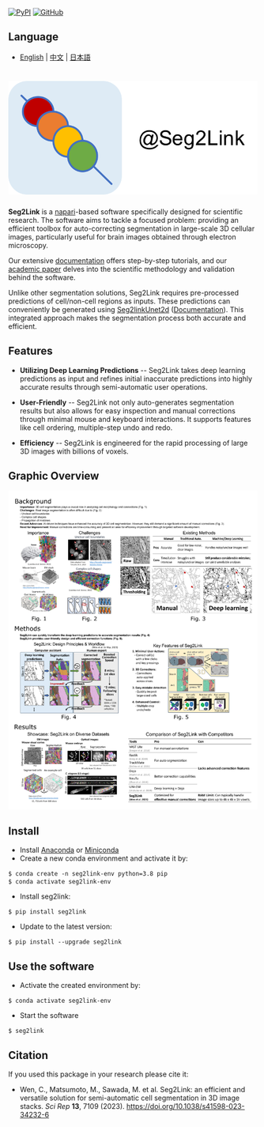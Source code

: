 [![PyPI](https://img.shields.io/pypi/v/seg2link)](https://pypi.org/project/seg2link/) [![GitHub](https://img.shields.io/github/license/WenChentao/3DeeCellTracker)](https://github.com/WenChentao/3DeeCellTracker/blob/master/LICENSE)

## Language

- [English](README.md) | [中文](README_zh.md) | [日本語](README_jp.md)

# ![icon](docs/pics/icon.svg)

**Seg2Link** is a [napari](https://napari.org
)-based software specifically designed for scientific research. The software aims to tackle a focused problem: providing an efficient toolbox for auto-correcting segmentation in large-scale 3D cellular images, particularly useful for brain images obtained through electron microscopy.

Our extensive [documentation](https://wenchentao.github.io/Seg2Link/) 
offers step-by-step tutorials, and our [academic paper](https://doi.org/10.1038/s41598-023-34232-6) delves into the scientific methodology and validation behind the software.

Unlike other segmentation solutions, Seg2Link requires pre-processed predictions of cell/non-cell regions as inputs. 
These predictions can conveniently be generated using [Seg2linkUnet2d](https://github.com/WenChentao/seg2link_unet2d) ([Documentation](https://wenchentao.github.io/Seg2Link/seg2link-unet2d.html)). This integrated approach makes the segmentation process both accurate and efficient.

## Features
- **Utilizing Deep Learning Predictions** -- Seg2Link takes deep learning predictions as input and refines initial inaccurate predictions into highly accurate results through semi-automatic user operations.
  
- **User-Friendly** -- Seg2Link not only auto-generates segmentation results but also allows for easy inspection and manual corrections through minimal mouse and keyboard interactions. It supports features like cell ordering, multiple-step undo and redo.

- **Efficiency** -- Seg2Link is engineered for the rapid processing of large 3D images with billions of voxels.
  
## Graphic Overview
![Introduction](docs/pics/Introduction.png)

## Install
- Install [Anaconda](https://www.anaconda.com/products/individual) 
  or [Miniconda](https://conda.io/miniconda.html)
- Create a new conda environment and activate it by:
```console
$ conda create -n seg2link-env python=3.8 pip
$ conda activate seg2link-env
```
- Install seg2link:
```console
$ pip install seg2link
```
- Update to the latest version:
```console
$ pip install --upgrade seg2link
```

## Use the software
- Activate the created environment by:
```console
$ conda activate seg2link-env
```
- Start the software
```console
$ seg2link
```

## Citation
If you used this package in your research please cite it:

- Wen, C., Matsumoto, M., Sawada, M. et al. Seg2Link: an efficient and versatile solution for semi-automatic cell segmentation in 3D image stacks. _Sci Rep_ **13**, 7109 (2023). https://doi.org/10.1038/s41598-023-34232-6

